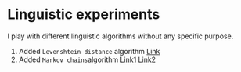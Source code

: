 Linguistic experiments
===

I play with different linguistic algorithms without any specific purpose.

1. Added ```Levenshtein distance``` algorithm [Link](https://en.wikipedia.org/wiki/Levenshtein_distance#:~:text=Informally%2C%20the%20Levenshtein%20distance%20between,considered%20this%20distance%20in%201965.)
2. Added ```Markov chains```algorithm [Link1](https://en.wikipedia.org/wiki/Markov_chain) [Link2](https://www.edureka.co/blog/introduction-to-markov-chains/#What%20Is%20A%20Transition%20Matrix)